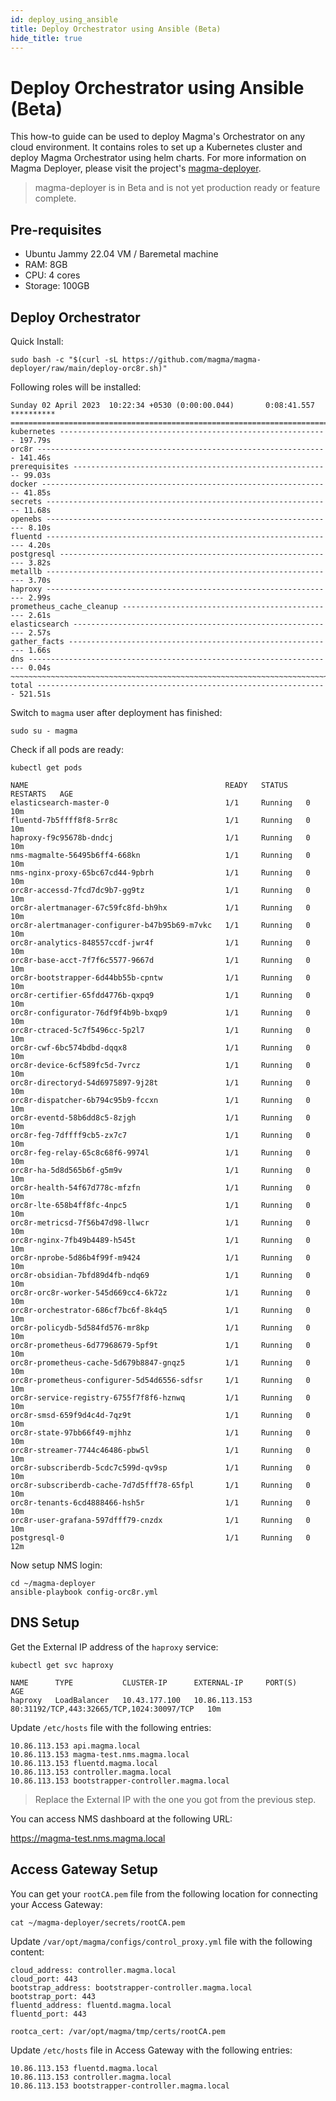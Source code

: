 ```yaml
---
id: deploy_using_ansible
title: Deploy Orchestrator using Ansible (Beta)
hide_title: true
---
```


# Deploy Orchestrator using Ansible (Beta)

This how-to guide can be used to deploy Magma's Orchestrator on any cloud environment. 
It contains roles to set up a Kubernetes cluster and deploy Magma Orchestrator using helm charts.
For more information on Magma Deployer, please visit the project's
[magma-deployer](https://github.com/magma/magma-deployer).

> magma-deployer is in Beta and is not yet production ready or feature complete.

## Pre-requisites

- Ubuntu Jammy 22.04 VM / Baremetal machine 
- RAM: 8GB
- CPU: 4 cores
- Storage: 100GB

## Deploy Orchestrator

Quick Install:

```
sudo bash -c "$(curl -sL https://github.com/magma/magma-deployer/raw/main/deploy-orc8r.sh)"
```

Following roles will be installed:

```
Sunday 02 April 2023  10:22:34 +0530 (0:00:00.044)       0:08:41.557 ********** 
=============================================================================== 
kubernetes ------------------------------------------------------------ 197.79s
orc8r ----------------------------------------------------------------- 141.46s
prerequisites ---------------------------------------------------------- 99.03s
docker ----------------------------------------------------------------- 41.85s
secrets ---------------------------------------------------------------- 11.68s
openebs ----------------------------------------------------------------- 8.10s
fluentd ----------------------------------------------------------------- 4.20s
postgresql -------------------------------------------------------------- 3.82s
metallb ----------------------------------------------------------------- 3.70s
haproxy ----------------------------------------------------------------- 2.99s
prometheus_cache_cleanup ------------------------------------------------ 2.61s
elasticsearch ----------------------------------------------------------- 2.57s
gather_facts ------------------------------------------------------------ 1.66s
dns --------------------------------------------------------------------- 0.04s
~~~~~~~~~~~~~~~~~~~~~~~~~~~~~~~~~~~~~~~~~~~~~~~~~~~~~~~~~~~~~~~~~~~~~~~~~~~~~~~ 
total ----------------------------------------------------------------- 521.51s
```

Switch to `magma` user after deployment has finished:

```
sudo su - magma
```

Check if all pods are ready:

```
kubectl get pods
```

```
NAME                                            READY   STATUS    RESTARTS   AGE
elasticsearch-master-0                          1/1     Running   0          10m
fluentd-7b5ffff8f8-5rr8c                        1/1     Running   0          10m
haproxy-f9c95678b-dndcj                         1/1     Running   0          10m
nms-magmalte-56495b6ff4-668kn                   1/1     Running   0          10m
nms-nginx-proxy-65bc67cd44-9pbrh                1/1     Running   0          10m
orc8r-accessd-7fcd7dc9b7-gg9tz                  1/1     Running   0          10m
orc8r-alertmanager-67c59fc8fd-bh9hx             1/1     Running   0          10m
orc8r-alertmanager-configurer-b47b95b69-m7vkc   1/1     Running   0          10m
orc8r-analytics-848557ccdf-jwr4f                1/1     Running   0          10m
orc8r-base-acct-7f7f6c5577-9667d                1/1     Running   0          10m
orc8r-bootstrapper-6d44bb55b-cpntw              1/1     Running   0          10m
orc8r-certifier-65fdd4776b-qxpq9                1/1     Running   0          10m
orc8r-configurator-76df9f4b9b-bxqp9             1/1     Running   0          10m
orc8r-ctraced-5c7f5496cc-5p2l7                  1/1     Running   0          10m
orc8r-cwf-6bc574bdbd-dqqx8                      1/1     Running   0          10m
orc8r-device-6cf589fc5d-7vrcz                   1/1     Running   0          10m
orc8r-directoryd-54d6975897-9j28t               1/1     Running   0          10m
orc8r-dispatcher-6b794c95b9-fccxn               1/1     Running   0          10m
orc8r-eventd-58b6dd8c5-8zjgh                    1/1     Running   0          10m
orc8r-feg-7dffff9cb5-zx7c7                      1/1     Running   0          10m
orc8r-feg-relay-65c8c68f6-9974l                 1/1     Running   0          10m
orc8r-ha-5d8d565b6f-g5m9v                       1/1     Running   0          10m
orc8r-health-54f67d778c-mfzfn                   1/1     Running   0          10m
orc8r-lte-658b4ff8fc-4npc5                      1/1     Running   0          10m
orc8r-metricsd-7f56b47d98-llwcr                 1/1     Running   0          10m
orc8r-nginx-7fb49b4489-h545t                    1/1     Running   0          10m
orc8r-nprobe-5d86b4f99f-m9424                   1/1     Running   0          10m
orc8r-obsidian-7bfd89d4fb-ndq69                 1/1     Running   0          10m
orc8r-orc8r-worker-545d669cc4-6k72z             1/1     Running   0          10m
orc8r-orchestrator-686cf7bc6f-8k4q5             1/1     Running   0          10m
orc8r-policydb-5d584fd576-mr8kp                 1/1     Running   0          10m
orc8r-prometheus-6d77968679-5pf9t               1/1     Running   0          10m
orc8r-prometheus-cache-5d679b8847-gnqz5         1/1     Running   0          10m
orc8r-prometheus-configurer-5d54d6556-sdfsr     1/1     Running   0          10m
orc8r-service-registry-6755f7f8f6-hznwq         1/1     Running   0          10m
orc8r-smsd-659f9d4c4d-7qz9t                     1/1     Running   0          10m
orc8r-state-97bb66f49-mjhhz                     1/1     Running   0          10m
orc8r-streamer-7744c46486-pbw5l                 1/1     Running   0          10m
orc8r-subscriberdb-5cdc7c599d-qv9sp             1/1     Running   0          10m
orc8r-subscriberdb-cache-7d7d5fff78-65fpl       1/1     Running   0          10m
orc8r-tenants-6cd4888466-hsh5r                  1/1     Running   0          10m
orc8r-user-grafana-597dfff79-cnzdx              1/1     Running   0          10m
postgresql-0                                    1/1     Running   0          12m
```

Now setup NMS login:

```
cd ~/magma-deployer
ansible-playbook config-orc8r.yml
```

## DNS Setup

Get the External IP address of the `haproxy` service:

```
kubectl get svc haproxy
```

```
NAME      TYPE           CLUSTER-IP      EXTERNAL-IP     PORT(S)                                     AGE
haproxy   LoadBalancer   10.43.177.100   10.86.113.153   80:31192/TCP,443:32665/TCP,1024:30097/TCP   10m
```

Update `/etc/hosts` file with the following entries:

```
10.86.113.153 api.magma.local
10.86.113.153 magma-test.nms.magma.local
10.86.113.153 fluentd.magma.local
10.86.113.153 controller.magma.local
10.86.113.153 bootstrapper-controller.magma.local
```

> Replace the External IP with the one you got from the previous step.

You can access NMS dashboard at the following URL:

https://magma-test.nms.magma.local


## Access Gateway Setup

You can get your `rootCA.pem` file from the following location for connecting your Access Gateway:

```
cat ~/magma-deployer/secrets/rootCA.pem
```

Update `/var/opt/magma/configs/control_proxy.yml` file with the following content:

```
cloud_address: controller.magma.local
cloud_port: 443
bootstrap_address: bootstrapper-controller.magma.local
bootstrap_port: 443
fluentd_address: fluentd.magma.local
fluentd_port: 443

rootca_cert: /var/opt/magma/tmp/certs/rootCA.pem
```

Update `/etc/hosts` file in Access Gateway with the following entries:

```
10.86.113.153 fluentd.magma.local
10.86.113.153 controller.magma.local
10.86.113.153 bootstrapper-controller.magma.local
```
